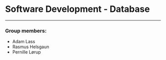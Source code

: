 # Software Development - Database

___

### Group members:
* Adam Lass
* Rasmus Helsgaun
* Pernille Lørup
